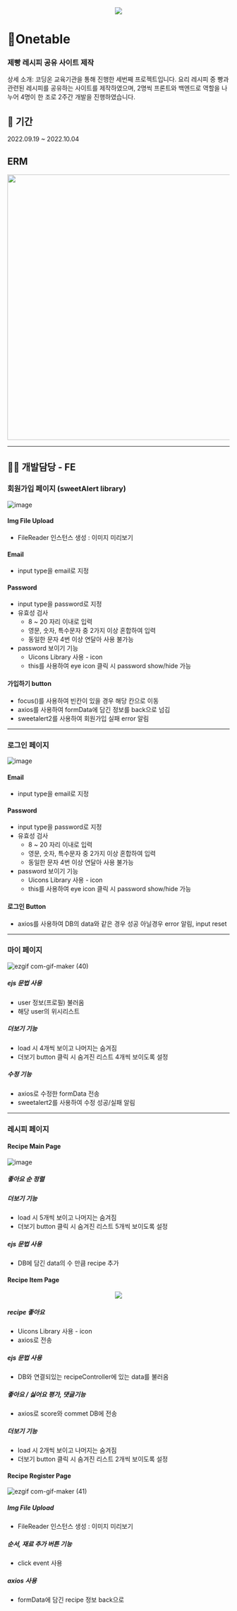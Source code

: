 <div align=center><img src=https://user-images.githubusercontent.com/97138102/206667335-4dc12a7d-59d0-437d-ae5b-2f5d30ceaefa.png ></div>

# 🥪Onetable

### 제빵 레시피 공유 사이트 제작

상세 소개: 코딩온 교육기관을 통해 진행한 세번째 프로젝트입니다. 요리 레시피 중 빵과 관련된 레시피를 공유하는 사이트를 제작하였으며, 2명씩 프론트와 백엔드로 역할을 나누어 4명이 한 조로 2주간 개발을 진행하였습니다.

## :date: 기간

2022.09.19 ~ 2022.10.04

## ERM
<img src="https://user-images.githubusercontent.com/26360179/196043616-ac2ee3b7-500b-40cf-be25-4c3dcf0ac424.png" width="600"/>
<hr />


## 💁🏻 개발담당 - FE

### 회원가입 페이지 (sweetAlert library)
![image](https://user-images.githubusercontent.com/97138102/206663573-202081da-7a02-4dc6-a575-a496f22ea4de.png)
#### Img File Upload
  -  FileReader 인스턴스 생성 : 이미지 미리보기
#### Email 
  - input type을 email로 지정
#### Password
  - input type을 password로 지정
  - 유효성 검사 
    - 8 ~ 20 자리 이내로 입력
    - 영문, 숫자, 특수문자 중 2가지 이상 혼합하여 입력
    - 동일한 문자 4번 이상 연달아 사용 불가능 
  - password 보이기 기능
    - Uicons Library 사용  -  icon
    - this를 사용하여 eye icon 클릭 시 password show/hide 가능
#### 가입하기 button 
  - focus()를 사용하여 빈칸이 있을 경우 해당 칸으로 이동
  - axios를 사용하여 formData에 담긴 정보를 back으로 넘김
  - sweetalert2를 사용하여 회원가입 실패 error 알림
---------------------------------------------------------------------------------------------------------------------    

### 로그인 페이지
![image](https://user-images.githubusercontent.com/97138102/206668883-a6bcfdab-c2fb-45b0-a613-7a2b77e15158.png)
#### Email 
  - input type을 email로 지정
#### Password
  - input type을 password로 지정
  - 유효성 검사 
    - 8 ~ 20 자리 이내로 입력
    - 영문, 숫자, 특수문자 중 2가지 이상 혼합하여 입력
    - 동일한 문자 4번 이상 연달아 사용 불가능
  - password 보이기 기능
    - Uicons Library 사용  -  icon
    - this를 사용하여 eye icon 클릭 시 password show/hide 가능
#### 로그인 Button 
   - axios를 사용하여 DB의 data와 같은 경우 성공 아닐경우 error 알림, input reset
------------------------------------------------------------------------------------------------------------------    

### 마이 페이지
![ezgif com-gif-maker (40)](https://user-images.githubusercontent.com/97138102/206687269-a15d1d90-d547-4c93-90a9-766fec89e94f.gif)

##### ejs 문법 사용
  - user 정보(프로필) 불러옴
  - 해당 user의 위시리스트 
##### 더보기 기능
  - load 시 4개씩 보이고 나머지는 숨겨짐
  - 더보기 button 클릭 시 숨겨진 리스트 4개씩 보이도록 설정
##### 수정 기능
  - axios로 수정한 formData 전송
  - sweetalert2를 사용하여 수정 성공/실패 알림

-----------------------------------------------------------------------------------------------------

### 레시피 페이지
#### Recipe Main Page
![image](https://user-images.githubusercontent.com/97138102/206679659-6b3424e8-22bc-4beb-bfc3-c312fe2b86a3.png)

##### 좋아요 순 정렬
##### 더보기 기능
  - load 시 5개씩 보이고 나머지는 숨겨짐
  - 더보기 button 클릭 시 숨겨진 리스트 5개씩 보이도록 설정
##### ejs 문법 사용
  - DB에 담긴 data의 수 만큼 recipe 추가
  
#### Recipe Item Page

<div align=center width=500px> <img src=https://user-images.githubusercontent.com/97138102/206679126-007fcdd5-54ab-4c8e-8652-4d9e22aa8b66.gif> </div>

##### recipe 좋아요 
  - Uicons Library 사용  -  icon
  - axios로 전송
##### ejs 문법 사용
  - DB와 연결되있는 recipeController에 있는 data를 불러옴
  
##### 좋아요 / 싫어요 평가, 댓글기능
  - axios로 score와 commet DB에 전송

##### 더보기 기능
  - load 시 2개씩 보이고 나머지는 숨겨짐
  - 더보기 button 클릭 시 숨겨진 리스트 2개씩 보이도록 설정

#### Recipe Register Page

![ezgif com-gif-maker (41)](https://user-images.githubusercontent.com/97138102/206835076-a837bb13-5690-49de-9ad3-293ce794e7a3.gif)

##### Img File Upload
  -  FileReader 인스턴스 생성 : 이미지 미리보기

##### 순서, 재료 추가 버튼 기능
  - click event 사용
  
##### axios 사용
  - formData에 담긴 recipe 정보 back으로 







